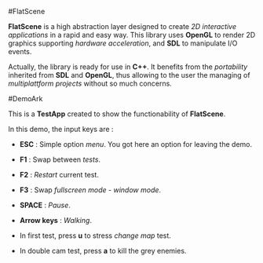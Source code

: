 #FlatScene

**FlatScene** is a high abstraction layer designed to create *2D interactive applications* in a rapid and easy way. This library uses **OpenGL** to render 2D graphics supporting *hardware acceleration*, and **SDL** to manipulate I/O events. 

Actually, the library is ready for use in **C++**. It benefits from the *portability* inherited from **SDL** and **OpenGL**, thus allowing to the user the managing of *multiplattform projects* without so much concerns.

#DemoArk

This is a **TestApp** created to show the functionability of **FlatScene**.

In this demo, the input keys are :

* **ESC** : Simple option *menu*. You got here an option for leaving the demo.

* **F1** : Swap between *tests*.
* **F2** : *Restart* current test.
* **F3** : Swap *fullscreen mode* - *window mode*.

* **SPACE** : *Pause*.

* **Arrow keys** : *Walking*.

* In first test, press **u** to stress *change map* test.

* In double cam test, press **a** to kill the grey enemies.